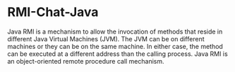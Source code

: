 # RMI-Chat-Java

Java RMI is a mechanism to allow the invocation of methods that reside in different Java Virtual Machines (JVM). The JVM can be on different machines or they can be on the same machine. In either case, the method can be executed at a different address than the calling process. Java RMI is an object-oriented remote procedure call mechanism.
